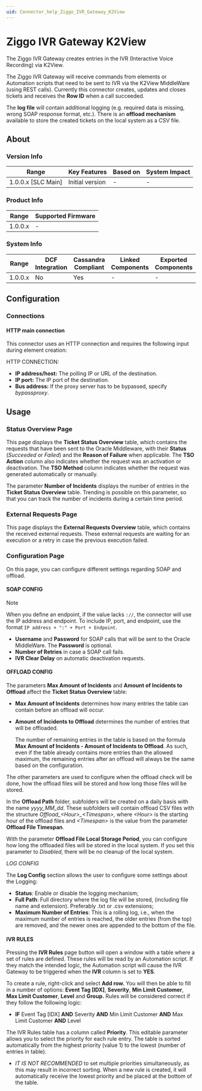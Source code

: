 ```yaml
---
uid: Connector_help_Ziggo_IVR_Gateway_K2View
---
```


# Ziggo IVR Gateway K2View

The Ziggo IVR Gateway creates entries in the IVR (Interactive Voice Recording) via K2View.

The Ziggo IVR Gateway will receive commands from elements or Automation scripts that need to be sent to IVR via the K2View MiddleWare (using REST calls). Currently this connector creates, updates and closes tickets and receives the **Row ID** when a call succeeded.

The **log file** will contain additional logging (e.g. required data is missing, wrong SOAP response format, etc.). There is an **offload mechanism** available to store the created tickets on the local system as a CSV file.

## About

### Version Info

| Range                | Key Features     | Based on     | System Impact     |
|----------------------|------------------|--------------|-------------------|
| 1.0.0.x [SLC Main]   | Initial version  | -            | -                 |

### Product Info

| Range     | Supported Firmware     |
|-----------|------------------------|
| 1.0.0.x   | -                      |

### System Info

| Range     | DCF Integration     | Cassandra Compliant     | Linked Components     | Exported Components     |
|-----------|---------------------|-------------------------|-----------------------|-------------------------|
| 1.0.0.x   | No                  | Yes                     | -                     | -                       |

## Configuration

### Connections

#### HTTP main connection

This connector uses an HTTP connection and requires the following input during element creation:

HTTP CONNECTION:

- **IP address/host:** The polling IP or URL of the destination.
- **IP port:** The IP port of the destination.
- **Bus address:** If the proxy server has to be bypassed, specify *bypassproxy*.

## Usage

### Status Overview Page

This page displays the **Ticket Status Overview** table, which contains the requests that have been sent to the Oracle Middleware, with their **Status** (*Succeeded* or *Failed*) and the **Reason of Failure** when applicable. The **TSO Action** column also indicates whether the request was an activation or deactivation. The **TSO Method** column indicates whether the request was generated automatically or manually.

The parameter **Number of Incidents** displays the number of entries in the **Ticket Status Overview** table. Trending is possible on this parameter, so that you can track the number of incidents during a certain time period.

### External Requests Page

This page displays the **External Requests Overview** table, which contains the received external requests. These external requests are waiting for an execution or a retry in case the previous execution failed.

### Configuration Page

On this page, you can configure different settings regarding SOAP and offload.

#### SOAP CONFIG

> [!NOTE]
> When you define an endpoint, if the value lacks `://`, the connector will use the IP address and endpoint. To include IP, port, and endpoint, use the format `IP address + ":" + Port + Endpoint`.

- **Username** and **Password** for SOAP calls that will be sent to the Oracle MiddleWare. The **Password** is optional.
- **Number of Retries** in case a SOAP call fails.
- **IVR Clear Delay** on automatic deactivation requests.

#### OFFLOAD CONFIG

The parameters **Max Amount of Incidents** and **Amount of Incidents to Offload** affect the **Ticket Status Overview** table:

- **Max Amount of Incidents** determines how many entries the table can contain before an offload will occur.
- **Amount of Incidents to Offload** determines the number of entries that will be offloaded.

  The number of remaining entries in the table is based on the formula **Max Amount of Incidents - Amount of Incidents to Offload**. As such, even if the table already contains more entries than the allowed maximum, the remaining entries after an offload will always be the same based on the configuration.

The other parameters are used to configure when the offload check will be done, how the offload files will be stored and how long those files will be stored.

In the **Offload Path** folder, subfolders will be created on a daily basis with the name *yyyy_MM_dd*. These subfolders will contain offload CSV files with the structure *Offload\_\<Hour\>\_\<Timespan\>,* where *\<Hour\>* is the starting hour of the offload files and *\<Timespan\>* is the value from the parameter **Offload File Timespan**.

With the parameter **Offload File Local Storage Period**, you can configure how long the offloaded files will be stored in the local system. If you set this parameter to *Disabled*, there will be no cleanup of the local system.

*LOG CONFIG*

The **Log Config** section allows the user to configure some settings about the Logging:

- **Status**: Enable or disable the logging mechanism;
- **Full Path**: Full directory where the log file will be stored, (including file name and extension). Preferably .txt or .csv extensions;
- **Maximum Number of Entries**: This is a rolling log, i.e., when the maximum number of entries is reached, the older entries (from the top) are removed, and the newer ones are appended to the bottom of the file.

#### IVR RULES

Pressing the **IVR Rules** page button will open a window with a table where a set of rules are defined. These rules will be read by an Automation script. If they match the intended logic, the Automation script will cause the IVR Gateway to be triggered when the **IVR** column is set to **YES**.

To create a rule, right-click and select **Add row.** You will then be able to fill in a number of options: **Event Tag \[IDX\]**, **Severity**, **Min Limit Customer**, **Max Limit Customer**, **Level** and **Group.** Rules will be considered correct if they follow the following logic:

- **IF** Event Tag [IDX] **AND** Severity **AND** Min Limit Customer **AND** Max Limit Customer **AND** Level

The IVR Rules table has a column called **Priority**. This editable parameter allows you to select the priority for each rule entry. The table is sorted automatically from the highest priority (value 1) to the lowest (number of entries in table).

- *IT IS NOT RECOMMENDED* to set multiple priorities simultaneously, as this may result in incorrect sorting. When a new rule is created, it will automatically receive the lowest priority and be placed at the bottom of the table.
